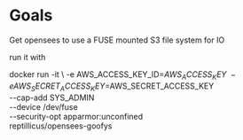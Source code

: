 # Goals

Get opensees to use a FUSE mounted S3 file system for IO

run it with

   docker run -it  \ 
    -e AWS_ACCESS_KEY_ID=$AWS_ACCESS_KEY \
    -e AWS_SECRET_ACCESS_KEY=$AWS_SECRET_ACCESS_KEY \
    --cap-add SYS_ADMIN \
    --device /dev/fuse \
    --security-opt apparmor:unconfined \
    reptillicus/opensees-goofys 


